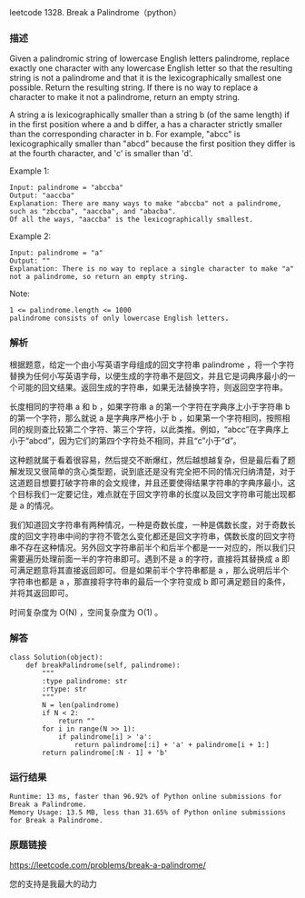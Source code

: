 leetcode  1328. Break a Palindrome（python）




### 描述

Given a palindromic string of lowercase English letters palindrome, replace exactly one character with any lowercase English letter so that the resulting string is not a palindrome and that it is the lexicographically smallest one possible. Return the resulting string. If there is no way to replace a character to make it not a palindrome, return an empty string.

A string a is lexicographically smaller than a string b (of the same length) if in the first position where a and b differ, a has a character strictly smaller than the corresponding character in b. For example, "abcc" is lexicographically smaller than "abcd" because the first position they differ is at the fourth character, and 'c' is smaller than 'd'.



Example 1:

	Input: palindrome = "abccba"
	Output: "aaccba"
	Explanation: There are many ways to make "abccba" not a palindrome, such as "zbccba", "aaccba", and "abacba".
	Of all the ways, "aaccba" is the lexicographically smallest.

	
Example 2:

	Input: palindrome = "a"
	Output: ""
	Explanation: There is no way to replace a single character to make "a" not a palindrome, so return an empty string.




Note:

	1 <= palindrome.length <= 1000
	palindrome consists of only lowercase English letters.


### 解析

根据题意，给定一个由小写英语字母组成的回文字符串 palindrome ，将一个字符替换为任何小写英语字母，以便生成的字符串不是回文，并且它是词典序最小的一个可能的回文结果。返回生成的字符串，如果无法替换字符，则返回空字符串。

长度相同的字符串 a 和 b ，如果字符串 a 的第一个字符在字典序上小于字符串 b 的第一个字符，那么就说 a 是字典序严格小于 b ，如果第一个字符相同，按照相同的规则查比较第二个字符、第三个字符，以此类推。例如，“abcc”在字典序上小于“abcd”，因为它们的第四个字符处不相同，并且“c”小于“d”。

这种题就属于看着很容易，然后提交不断爆红，然后越想越复杂，但是最后看了题解发现又很简单的贪心类型题，说到底还是没有完全把不同的情况归纳清楚，对于这道题目想要打破字符串的会文规律，并且还要使得结果字符串的字典序最小，这个目标我们一定要记住，难点就在于回文字符串的长度以及回文字符串可能出现都是 a 的情况。

我们知道回文字符串有两种情况，一种是奇数长度，一种是偶数长度，对于奇数长度的回文字符串中间的字符不管怎么变化都还是回文字符串，偶数长度的回文字符串不存在这种情况。另外回文字符串前半个和后半个都是一一对应的，所以我们只需要遍历处理前面一半的字符串即可。遇到不是 a 的字符，直接将其替换成 a 即可满足题意将其直接返回即可。但是如果前半个字符串都是 a ，那么说明后半个字符串也都是 a ，那直接将字符串的最后一个字符变成 b 即可满足题目的条件，并将其返回即可。

时间复杂度为 O(N) ，空间复杂度为 O(1) 。
 

### 解答

	class Solution(object):
	    def breakPalindrome(self, palindrome):
	        """
	        :type palindrome: str
	        :rtype: str
	        """
	        N = len(palindrome)
	        if N < 2:
	            return ""
	        for i in range(N >> 1):
	            if palindrome[i] > 'a':
	                return palindrome[:i] + 'a' + palindrome[i + 1:]
	        return palindrome[:N - 1] + 'b'

### 运行结果

	Runtime: 13 ms, faster than 96.92% of Python online submissions for Break a Palindrome.
	Memory Usage: 13.5 MB, less than 31.65% of Python online submissions for Break a Palindrome.

### 原题链接

https://leetcode.com/problems/break-a-palindrome/


您的支持是我最大的动力
